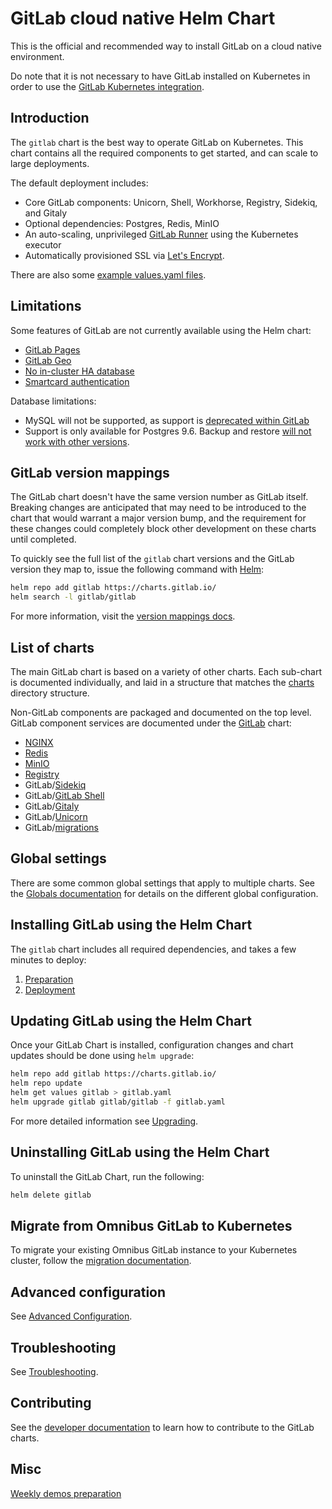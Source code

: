 # GitLab cloud native Helm Chart

This is the official and recommended way to install GitLab on a cloud native environment.

Do note that it is not necessary to have GitLab installed on Kubernetes in order to use
the [GitLab Kubernetes integration](https://docs.gitlab.com/ee/user/project/clusters/).

## Introduction

The `gitlab` chart is the best way to operate GitLab on Kubernetes. This chart
contains all the required components to get started, and can scale to large deployments.

The default deployment includes:

- Core GitLab components: Unicorn, Shell, Workhorse, Registry, Sidekiq, and Gitaly
- Optional dependencies: Postgres, Redis, MinIO
- An auto-scaling, unprivileged [GitLab Runner](https://docs.gitlab.com/runner/) using the Kubernetes executor
- Automatically provisioned SSL via [Let's Encrypt](https://letsencrypt.org/).

There are also some [example values.yaml files](https://gitlab.com/gitlab-org/charts/gitlab/tree/master/examples).

## Limitations

Some features of GitLab are not currently available using the Helm chart:

- [GitLab Pages](https://gitlab.com/gitlab-org/charts/gitlab/issues/37)
- [GitLab Geo](https://gitlab.com/gitlab-org/charts/gitlab/issues/8)
- [No in-cluster HA database](https://gitlab.com/gitlab-org/charts/gitlab/issues/48)
- [Smartcard authentication](https://gitlab.com/gitlab-org/charts/gitlab/issues/988)

Database limitations:

- MySQL will not be supported, as support is [deprecated within GitLab](https://docs.gitlab.com/omnibus/settings/database.html#using-a-mysql-database-management-server-enterprise-edition-only)
- Support is only available for Postgres 9.6. Backup and restore [will not work with other versions](https://gitlab.com/gitlab-org/charts/gitlab/issues/852).

## GitLab version mappings

The GitLab chart doesn't have the same version number as GitLab itself.
Breaking changes are anticipated that may need to be introduced to the chart
that would warrant a major version bump, and the requirement for these changes
could completely block other development on these charts until completed.

To quickly see the full list of the `gitlab` chart versions and the GitLab version
they map to, issue the following command with [Helm](installation/tools.md#helm):

```sh
helm repo add gitlab https://charts.gitlab.io/
helm search -l gitlab/gitlab
```

For more information, visit the [version mappings docs](installation/version_mappings.md).

## List of charts

The main GitLab chart is based on a variety of other charts. Each sub-chart is
documented individually, and laid in a structure that matches the
[charts](https://gitlab.com/gitlab-org/charts/gitlab/tree/master/charts) directory structure.

Non-GitLab components are packaged and documented on the top level. GitLab
component services are documented under the [GitLab](charts/gitlab/index.md) chart:

- [NGINX](charts/nginx/index.md)
- [Redis](charts/redis/index.md)
- [MinIO](charts/minio/index.md)
- [Registry](charts/registry/index.md)
- GitLab/[Sidekiq](charts/gitlab/sidekiq/index.md)
- GitLab/[GitLab Shell](charts/gitlab/gitlab-shell/index.md)
- GitLab/[Gitaly](charts/gitlab/gitaly/index.md)
- GitLab/[Unicorn](charts/gitlab/unicorn/index.md)
- GitLab/[migrations](charts/gitlab/migrations/index.md)

## Global settings

There are some common global settings that apply to multiple charts. See the
[Globals documentation](charts/globals.md) for details on the different global
configuration.

## Installing GitLab using the Helm Chart

The `gitlab` chart includes all required dependencies, and takes a few minutes
to deploy:

1. [Preparation](installation/index.md)
1. [Deployment](installation/deployment.md)

## Updating GitLab using the Helm Chart

Once your GitLab Chart is installed, configuration changes and chart updates
should be done using `helm upgrade`:

```sh
helm repo add gitlab https://charts.gitlab.io/
helm repo update
helm get values gitlab > gitlab.yaml
helm upgrade gitlab gitlab/gitlab -f gitlab.yaml
```

For more detailed information see [Upgrading](installation/upgrade.md).

## Uninstalling GitLab using the Helm Chart

To uninstall the GitLab Chart, run the following:

```sh
helm delete gitlab
```

## Migrate from Omnibus GitLab to Kubernetes

To migrate your existing Omnibus GitLab instance to your Kubernetes cluster,
follow the [migration documentation](installation/migration/index.md).

## Advanced configuration

See [Advanced Configuration](advanced/index.md).

## Troubleshooting

See [Troubleshooting](troubleshooting/index.md).

## Contributing

See the [developer documentation](development/index.md) to learn how to contribute
to the GitLab charts.

## Misc

[Weekly demos preparation](development/preparation/index.md)
